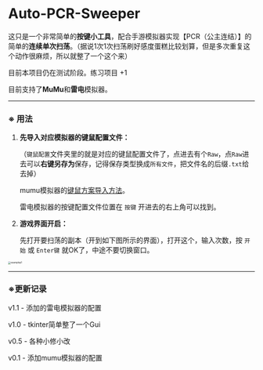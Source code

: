 # Auto-PCR-Sweeper
这只是一个非常简单的**按键小工具**，配合手游模拟器实现【PCR（公主连结）】的简单的**连续单次扫荡**。（据说1次1次扫荡刷好感度蛋糕比较划算，但是多次重复这个动作很麻烦，所以就整了一个这个来）

目前本项目仍在测试阶段。练习项目 +1

目前支持了**MuMu**和**雷电**模拟器。

---

### ※ 用法

1. **先导入对应模拟器的键鼠配置文件：**

   （`键鼠配置`文件夹里的就是对应的键鼠配置文件了，点进去有个`Raw`，点`Raw`进去可以**右键另存为**保存，记得保存类型换成`所有文件`，把文件名的后缀`.txt`给去掉）

   mumu模拟器的[键鼠方案导入方法](http://mumu.163.com/20190425/25905_810641.html)。

   雷电模拟器的按键配置文件位置在 `按键` 开进去的右上角可以找到。

2. **游戏界面开启：**

   先打开要扫荡的副本（开到如下图所示的界面），打开这个，输入次数，按 `开始` 或 `Enter键` 就OK了，中途不要切换窗口。

<img src="https://i.loli.net/2020/05/11/3bqjwo8duvraOtE.png" alt="examplep1" style="zoom:33%;" />

---

### ※更新记录

v1.1 -  添加的雷电模拟器的配置

v1.0 -  tkinter简单整了一个Gui

v0.5 -  各种小修小改

v0.1 -  添加mumu模拟器的配置

